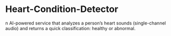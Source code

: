 # Heart-Condition-Detector
n AI-powered service that analyzes a person’s heart sounds (single-channel audio) and returns a quick classification: healthy or abnormal.
